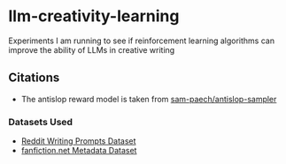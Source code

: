 # llm-creativity-learning

Experiments I am running to see if reinforcement learning algorithms can improve the ability of LLMs in creative writing

## Citations

- The antislop reward model is taken from [sam-paech/antislop-sampler](https://github.com/sam-paech/antislop-sampler)

### Datasets Used

- [Reddit Writing Prompts Dataset](https://huggingface.co/datasets/nothingiisreal/Reddit-Dirty-And-WritingPrompts)
- [fanfiction.net Metadata Dataset](https://huggingface.co/datasets/mrzjy/fanfiction_meta)
